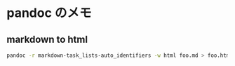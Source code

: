 # pandoc のメモ

## markdown to html

```sh
pandoc -r markdown-task_lists-auto_identifiers -w html foo.md > foo.html
```
